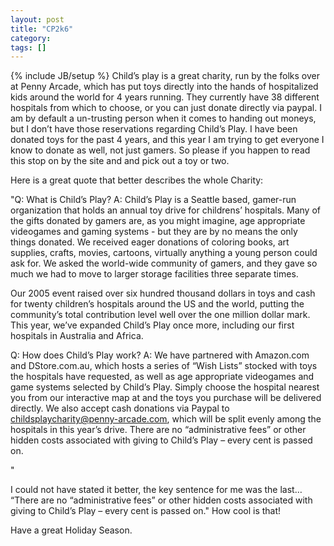 ```yaml
---
layout: post
title: "CP2k6"
category: 
tags: []
---
```

{% include JB/setup %}
Child’s play is a great charity, run by the folks over at Penny
Arcade, which has put toys directly into the hands of hospitalized
kids around the world for 4 years running. They currently have 38
different hospitals from which to choose, or you can just donate
directly via paypal. I am by default a un-trusting person when it comes
to handing out moneys, but I don’t have those reservations regarding
Child’s Play. I have been donated toys for the past 4 years, and this
year I am trying to get everyone I know to donate as well, not just
gamers. So please if you happen to read this stop on by the site and and
pick out a toy or two.

Here is a great quote that better describes the whole Charity:

"Q: What is Child’s Play? A: Child’s Play is a Seattle based, gamer-run
organization that holds an annual toy drive for childrens’ hospitals.
Many of the gifts donated by gamers are, as you might imagine, age
appropriate videogames and gaming systems - but they are by no means the
only things donated. We received eager donations of coloring books, art
supplies, crafts, movies, cartoons, virtually anything a young person
could ask for. We asked the world-wide community of gamers, and they
gave so much we had to move to larger storage facilities three separate
times.

Our 2005 event raised over six hundred thousand dollars in toys and cash
for twenty children’s hospitals around the US and the world, putting the
community’s total contribution level well over the one million dollar
mark. This year, we’ve expanded Child’s Play once more, including our
first hospitals in Australia and Africa.

Q: How does Child’s Play work? A: We have partnered with Amazon.com and
DStore.com.au, which hosts a series of “Wish Lists” stocked with toys
the hospitals have requested, as well as age appropriate videogames and
game systems selected by Child’s Play. Simply choose the hospital
nearest you from our interactive map at and the toys you purchase will be
delivered directly. We also accept cash donations via Paypal to
childsplaycharity@penny-arcade.com, which will be split evenly among the
hospitals in this year’s drive. There are no “administrative fees” or
other hidden costs associated with giving to Child’s Play – every cent
is passed on.

"

I could not have stated it better, the key sentence for me was the last…
“There are no “administrative fees” or other hidden costs associated
with giving to Child’s Play – every cent is passed on." How cool is
that!

Have a great Holiday Season.

